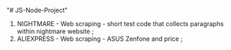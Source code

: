 "# JS-Node-Project" 

1. NIGHTMARE - Web scraping - short test code that collects paragraphs within nightmare website ;
2. ALIEXPRESS - Web scraping - ASUS Zenfone and price ;
